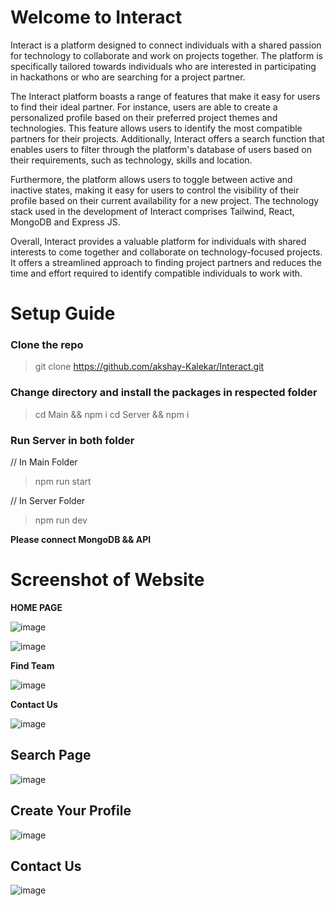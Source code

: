 # Welcome to Interact

Interact is a platform designed to connect individuals with a shared passion for technology to collaborate and work on projects together. The platform is specifically tailored towards individuals who are interested in participating in hackathons or who are searching for a project partner.

The Interact platform boasts a range of features that make it easy for users to find their ideal partner. For instance, users are able to create a personalized profile based on their preferred project themes and technologies. This feature allows users to identify the most compatible partners for their projects. Additionally, Interact offers a search function that enables users to filter through the platform's database of users based on their requirements, such as technology, skills and location.

Furthermore, the platform allows users to toggle between active and inactive states, making it easy for users to control the visibility of their profile based on their current availability for a new project. The technology stack used in the development of Interact comprises Tailwind, React, MongoDB and Express JS.

Overall, Interact provides a valuable platform for individuals with shared interests to come together and collaborate on technology-focused projects. It offers a streamlined approach to finding project partners and reduces the time and effort required to identify compatible individuals to work with.


# Setup Guide

### Clone the repo
>git clone https://github.com/akshay-Kalekar/Interact.git

### Change directory and install the packages in respected folder
>cd Main && npm i 
>cd Server && npm i

### Run Server in both folder

// In Main Folder
>npm run start 

// In Server Folder
>npm run dev

**Please connect MongoDB && API**


# Screenshot of Website

**HOME PAGE**

![image](https://user-images.githubusercontent.com/97843629/225887996-eac0d2b6-dc67-4e11-9784-9859239ec5e0.png)

![image](https://user-images.githubusercontent.com/97843629/225888211-fd7d05bd-833a-41c3-8cf7-010745bdd414.png)
 
 **Find Team**
 
 ![image](https://user-images.githubusercontent.com/97843629/225888367-90982d11-ba5e-4f26-8a7a-d5492e629e23.png)
 
  **Contact Us**
 
 ![image](https://user-images.githubusercontent.com/97843629/225888548-4cc835e0-aa3d-4208-90fb-fad5b36af5f5.png)


## Search Page
![image](https://user-images.githubusercontent.com/50509605/225870358-91736d4f-8e1f-4dad-ac4d-4f7953c8c626.png)

## Create Your Profile
![image](https://user-images.githubusercontent.com/50509605/225870820-65d364b5-cf19-4436-9056-8ce2ff955da4.png)

## Contact Us
![image](https://user-images.githubusercontent.com/50509605/225870539-77059e9b-6a8c-4f98-9b9d-9f69aa313b5d.png)





